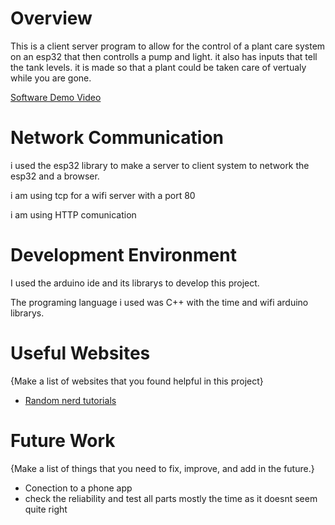 # Overview

This is a client server program to allow for the control of a plant care system on an esp32 that then controlls a pump and light. it also has inputs that tell 
the tank levels. it is made so that a plant could be taken care of vertualy while you are gone.

[Software Demo Video](https://youtu.be/kAibE8Z8RMg)

# Network Communication

i used the esp32 library to make a server to client system to network the esp32 and a browser.

i am using tcp for a wifi server with a port 80

i am using HTTP comunication

# Development Environment

I used the arduino ide and its librarys to develop this project.

The programing language i used was C++ with the time and wifi arduino librarys.

# Useful Websites

{Make a list of websites that you found helpful in this project}
* [Random nerd tutorials](https://randomnerdtutorials.com/esp32-useful-wi-fi-functions-arduino/)

# Future Work

{Make a list of things that you need to fix, improve, and add in the future.}
* Conection to a phone app
* check the reliability and test all parts mostly the time as it doesnt seem quite right